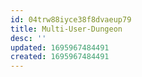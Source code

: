 ```yaml
---
id: 04trw88iyce38f8dvaeup79
title: Multi-User-Dungeon
desc: ''
updated: 1695967484491
created: 1695967484491
---
```

